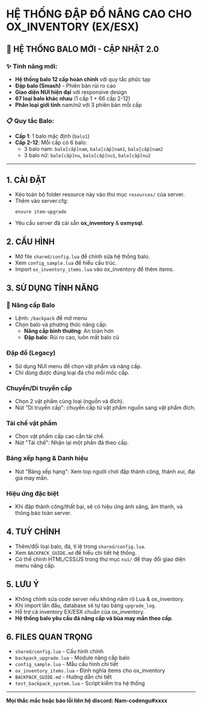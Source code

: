 # HỆ THỐNG ĐẬP ĐỒ NÂNG CAO CHO OX_INVENTORY (EX/ESX)

## 🎒 **HỆ THỐNG BALO MỚI - CẬP NHẬT 2.0**

### ✨ Tính năng mới:
- **Hệ thống balo 12 cấp hoàn chỉnh** với quy tắc phức tạp
- **Đập balo (Smash)** - Phiên bản rủi ro cao
- **Giao diện NUI hiện đại** với responsive design
- **67 loại balo khác nhau** (1 cấp 1 + 66 cấp 2-12)
- **Phân loại giới tính** nam/nữ với 3 phiên bản mỗi cấp

### 📋 Quy tắc Balo:
- **Cấp 1**: 1 balo mặc định (`balo1`)
- **Cấp 2-12**: Mỗi cấp có 6 balo:
  - 3 balo nam: `balo[cấp]nam`, `balo[cấp]nam1`, `balo[cấp]nam2`  
  - 3 balo nữ: `balo[cấp]nu`, `balo[cấp]nu1`, `balo[cấp]nu2`

---

## 1. CÀI ĐẶT

- Kéo toàn bộ folder resource này vào thư mục `resources/` của server.
- Thêm vào server.cfg:
  ```
  ensure item-upgrade
  ```
- Yêu cầu server đã cài sẵn **ox_inventory** & **oxmysql**.

## 2. CẤU HÌNH

- Mở file `shared/config.lua` để chỉnh sửa hệ thống balo.
- Xem `config_sample.lua` để hiểu cấu trúc.
- Import `ox_inventory_items.lua` vào ox_inventory để thêm items.

## 3. SỬ DỤNG TÍNH NĂNG

### 🎒 Nâng cấp Balo
- Lệnh: `/backpack` để mở menu
- Chọn balo và phương thức nâng cấp:
  - **Nâng cấp bình thường**: An toàn hơn
  - **Đập balo**: Rủi ro cao, luôn mất balo cũ

### Đập đồ (Legacy)
- Sử dụng NUI menu để chọn vật phẩm và nâng cấp.
- Chỉ dùng được đúng loại đá cho mỗi mốc cấp.

### Chuyển/Di truyền cấp
- Chọn 2 vật phẩm cùng loại (nguồn và đích).
- Nút "Di truyền cấp": chuyển cấp từ vật phẩm nguồn sang vật phẩm đích.

### Tái chế vật phẩm
- Chọn vật phẩm cấp cao cần tái chế.
- Nút "Tái chế": Nhận lại một phần đá theo cấp.

### Bảng xếp hạng & Danh hiệu
- Nút "Bảng xếp hạng": Xem top người chơi đập thành công, thánh xui, đại gia may mắn.

### Hiệu ứng đặc biệt
- Khi đập thành công/thất bại, sẽ có hiệu ứng ánh sáng, âm thanh, và thông báo toàn server.

## 4. TUỲ CHỈNH

- Thêm/đổi loại balo, đá, tỉ lệ trong `shared/config.lua`.
- Xem `BACKPACK_GUIDE.md` để hiểu chi tiết hệ thống.
- Có thể chỉnh HTML/CSS/JS trong thư mục `nui/` để thay đổi giao diện menu nâng cấp.

## 5. LƯU Ý

- Không chỉnh sửa code server nếu không nắm rõ Lua & ox_inventory.
- Khi import lần đầu, database sẽ tự tạo bảng `upgrade_log`.
- Hỗ trợ cả inventory EX/ESX chuẩn của ox_inventory.
- **Hệ thống balo yêu cầu đá nâng cấp và bùa may mắn theo cấp**.

## 6. FILES QUAN TRỌNG

- `shared/config.lua` - Cấu hình chính
- `backpack_upgrade.lua` - Module nâng cấp balo
- `config_sample.lua` - Mẫu cấu hình chi tiết
- `ox_inventory_items.lua` - Định nghĩa items cho ox_inventory
- `BACKPACK_GUIDE.md` - Hướng dẫn chi tiết
- `test_backpack_system.lua` - Script kiểm tra hệ thống

---

**Mọi thắc mắc hoặc báo lỗi liên hệ discord: Nam-codengu#xxxx**